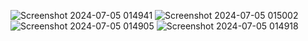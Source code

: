 ![Screenshot 2024-07-05 014941](https://github.com/sunil8654/trainingsession2_Rick-and-Morty-Show/assets/158507694/c32ddf93-2016-44bc-9fba-309e33f58c58)
![Screenshot 2024-07-05 015002](https://github.com/sunil8654/trainingsession2_Rick-and-Morty-Show/assets/158507694/2b6e601f-7f88-437d-9a70-8e559740f68a)
![Screenshot 2024-07-05 014905](https://github.com/sunil8654/trainingsession2_Rick-and-Morty-Show/assets/158507694/ea55ddb7-3cda-440b-ae8d-dae7dbccd992)
![Screenshot 2024-07-05 014918](https://github.com/sunil8654/trainingsession2_Rick-and-Morty-Show/assets/158507694/c7456704-e2f3-4374-98f3-434e11c73c64)

